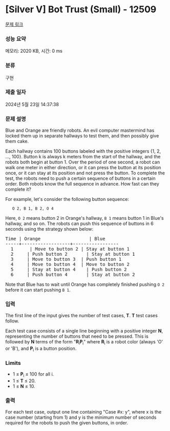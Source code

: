 # [Silver V] Bot Trust (Small) - 12509 

[문제 링크](https://www.acmicpc.net/problem/12509) 

### 성능 요약

메모리: 2020 KB, 시간: 0 ms

### 분류

구현

### 제출 일자

2024년 5월 23일 14:37:38

### 문제 설명

<p>Blue and Orange are friendly robots. An evil computer mastermind has locked them up in separate hallways to test them, and then possibly give them cake.</p>

<p>Each hallway contains 100 buttons labeled with the positive integers {1, 2, ..., 100}. Button k is always k meters from the start of the hallway, and the robots both begin at button 1. Over the period of one second, a robot can walk one meter in either direction, or it can press the button at its position once, or it can stay at its position and not press the button. To complete the test, the robots need to push a certain sequence of buttons in a certain order. Both robots know the full sequence in advance. How fast can they complete it?</p>

<p>For example, let's consider the following button sequence:</p>

<p><code>   O 2, B 1, B 2, O 4</code></p>

<p>Here, <code>O 2</code> means button 2 in Orange's hallway, <code>B 1</code> means button 1 in Blue's hallway, and so on. The robots can push this sequence of buttons in 6 seconds using the strategy shown below:</p>

<pre>Time | Orange                  | Blue
-----+------------------+-----------------
  1      | Move to button 2 | Stay at button 1
  2     | Push button 2       | Stay at button 1
  3     | Move to button 3  | Push button 1
  4     | Move to button 4  | Move to button 2
  5     | Stay at button 4    | Push button 2
  6     | Push button 4       | Stay at button 2
</pre>

<p>Note that Blue has to wait until Orange has completely finished pushing <code>O 2</code> before it can start pushing <code>B 1</code>.</p>

### 입력 

 <p>The first line of the input gives the number of test cases, <strong>T</strong>. <strong>T</strong> test cases follow.</p>

<p>Each test case consists of a single line beginning with a positive integer <strong>N</strong>, representing the number of buttons that need to be pressed. This is followed by <strong>N</strong> terms of the form "<strong>R</strong><sub>i</sub><strong>P</strong><sub>i</sub>" where <strong>R</strong><sub>i</sub> is a robot color (always 'O' or 'B'), and <strong>P</strong><sub>i</sub> is a button position.</p>

<h3>Limits</h3>

<ul>
	<li>1 ≤ <strong>P</strong><sub>i</sub> ≤ 100 for all i.</li>
	<li>1 ≤ <strong>T</strong> ≤ 20.</li>
	<li>1 ≤ <strong>N</strong> ≤ 10.</li>
</ul>

### 출력 

 <p>For each test case, output one line containing "Case #x: y", where x is the case number (starting from 1) and y is the minimum number of seconds required for the robots to push the given buttons, in order.</p>

